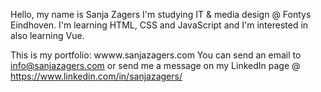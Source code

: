 Hello, my name is Sanja Zagers 
I'm studying IT & media design @ Fontys Eindhoven. 
I'm learning HTML, CSS and JavaScript and I'm interested in also learning Vue. 

This is my portfolio: wwww.sanjazagers.com 
You can send an email to info@sanjazagers.com or send me a message on my LinkedIn page @ <a>https://www.linkedin.com/in/sanjazagers/</a> 

<!---
SanjaZagers/SanjaZagers is a ✨ special ✨ repository because its `README.md` (this file) appears on your GitHub profile.
You can click the Preview link to take a look at your changes.
--->

